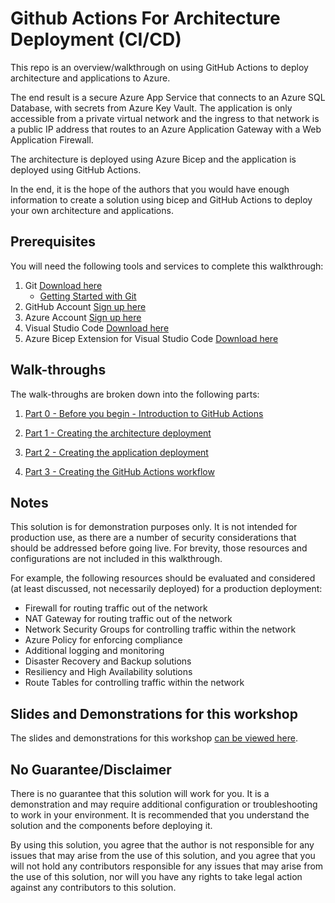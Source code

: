 # Github Actions For Architecture Deployment (CI/CD)

This repo is an overview/walkthrough on using GitHub Actions to deploy architecture and applications to Azure.

The end result is a secure Azure App Service that connects to an Azure SQL Database, with secrets from Azure Key Vault. The application is only accessible from a private virtual network and the ingress to that network is a public IP address that routes to an Azure Application Gateway with a Web Application Firewall.

The architecture is deployed using Azure Bicep and the application is deployed using GitHub Actions.

In the end, it is the hope of the authors that you would have enough information to create a solution using bicep and GitHub Actions to deploy your own architecture and applications.

## Prerequisites

You will need the following tools and services to complete this walkthrough:

1) Git [Download here](https://git-scm.com/downloads)
    - [Getting Started with Git](https://docs.github.com/en/get-started/getting-started-with-git/set-up-git)  
1) GitHub Account [Sign up here](https://github.com/signup)
1) Azure Account [Sign up here](https://azure.microsoft.com/en-us/free/)
1) Visual Studio Code [Download here](https://code.visualstudio.com/download) 
1) Azure Bicep Extension for Visual Studio Code [Download here](https://marketplace.visualstudio.com/items?itemName=ms-azuretools.vscode-bicep)

## Walk-throughs

The walk-throughs are broken down into the following parts:

1) [Part 0 - Before you begin - Introduction to GitHub Actions](./Part0-BeforeYouBegin.md)  

1) [Part 1 - Creating the architecture deployment](./Part1-CreateArchitectureDeployment.md)  

1) [Part 2 - Creating the application deployment](./Part2-CreateApplicationDeployment.md)  

1) [Part 3 - Creating the GitHub Actions workflow](./Part3-CreateGitHubActionsWorkflow.md)  


## Notes

This solution is for demonstration purposes only. It is not intended for production use, as there are a number of security considerations that should be addressed before going live.  For brevity, those resources and configurations are not included in this walkthrough.

For example, the following resources should be evaluated and considered (at least discussed, not necessarily deployed) for a production deployment:

- Firewall for routing traffic out of the network
- NAT Gateway for routing traffic out of the network
- Network Security Groups for controlling traffic within the network
- Azure Policy for enforcing compliance
- Additional logging and monitoring
- Disaster Recovery and Backup solutions
- Resiliency and High Availability solutions
- Route Tables for controlling traffic within the network

## Slides and Demonstrations for this workshop

The slides and demonstrations for this workshop [can be viewed here](https://training.majorguidancesolutions.com/courses/blog-posts-and-talks/contents/6675a112287ff).  


## No Guarantee/Disclaimer

There is no guarantee that this solution will work for you.  It is a demonstration and may require additional configuration or troubleshooting to work in your environment.  It is recommended that you understand the solution and the components before deploying it.

By using this solution, you agree that the author is not responsible for any issues that may arise from the use of this solution, and you agree that you will not hold any contributors responsible for any issues that may arise from the use of this solution, nor will you have any rights to take legal action against any contributors to this solution.
